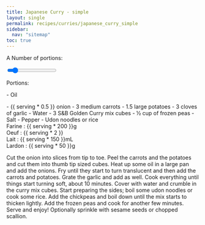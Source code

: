 ```yaml
---
title: Japanese Curry - simple
layout: single
permalink: recipes/curries/japanese_curry_simple
sidebar:
  nav: "sitemap"
toc: true
---
```

<meta name="viewport" content="width=device-width, initial-scale=1">
<style>
.slidecontainer {
  width: 100%;
}

.slider {
  -webkit-appearance: none;
  width: 100%;
  height: 15px;
  border-radius: 5px;
  background: #ffd4d4;
  outline: none;
  opacity: 0.7;
  -webkit-transition: .2s;
  transition: opacity .2s;
}

.slider:hover {
  opacity: 1;
}

.slider::-webkit-slider-thumb {
  -webkit-appearance: none;
  appearance: none;
  width: 25px;
  height: 25px;
  border-radius: 50%;
  background: #b5fff8;
  cursor: pointer;
}

.slider::-moz-range-thumb {
  width: 25px;
  height: 25px;
  border-radius: 50%;
  background: #f2f2f2;
  cursor: pointer;
}
</style>

A
Number of portions:

<div class="slidecontainer">
  <input type="range" min="1" max="10" value="2" class="slider" id="myRange" v-model.number="serving">
  <p>Portions: <span id="demo"></span></p>
  
<p>- Oil</p>
- <span>{{ serving * 0.5 }}</span> onion
- 3 medium carrots
- 1.5 large potatoes
- 3 cloves of garlic
- Water
- 3 S&B Golden Curry mix cubes
- ½ cup of frozen peas
- Salt
- Pepper
- Udon noodles or rice



</div>

<script>
var slider = document.getElementById("myRange");

var output = document.getElementById("demo");
output.innerHTML = slider.value;
slider.oninput = function() {output.innerHTML = this.value;}
var multiply = document.getElementById("multiply");
multiply.innerHTML = slider.value;
slider.oninput = function() {multiply.innerHTML = this.value;}
new Vue({
  el: '#Vue',
  data() {
    return {
      serving: multiply
    }
  }
})
</script>
<div id="Vue">
  <div class="Recipe-IngredientList">
    <div class="Recipe-Ingredient">Farine : <span>{{ serving * 200 }}</span>g</div>
    <div class="Recipe-Ingredient">Oeuf : <span>{{ serving * 2 }}</span></div>
    <div class="Recipe-Ingredient">Lait : <span>{{ serving * 150 }}</span>mL</div>
    <div class="Recipe-Ingredient">Lardon : <span>{{ serving * 50 }}</span>g</div>
  </div>
</div>



Cut the onion into slices from tip to toe. Peel the carrots and the potatoes and cut 
them into thumb tip sized cubes. Heat up some oil in a large pan and add the onions. 
Fry until they start to turn translucent and then add the carrots and potatoes. 
Grate the garlic and add as well. Cook everything until things start turning soft, 
about 10 minutes. Cover with water and crumble in the curry mix cubes. Start preparing 
the sides; boil some udon noodles or cook some rice. Add the chickpeas and boil down 
until the mix starts to thicken lightly. Add the frozen peas and cook for another 
few minutes. Serve and enjoy! Optionally sprinkle with sesame seeds or chopped scallion.
